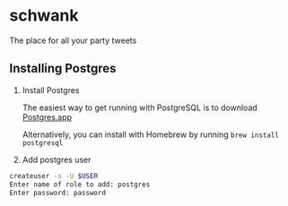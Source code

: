 schwank
=======

The place for all your party tweets


## Installing Postgres

1. Install Postgres

   The easiest way to get running with PostgreSQL is to download [Postgres.app](http://postgresapp.com/)

   Alternatively, you can install with Homebrew by running `brew install postgresql`

2. Add postgres user

```sh
createuser -s -U $USER
Enter name of role to add: postgres
Enter password: password
```
